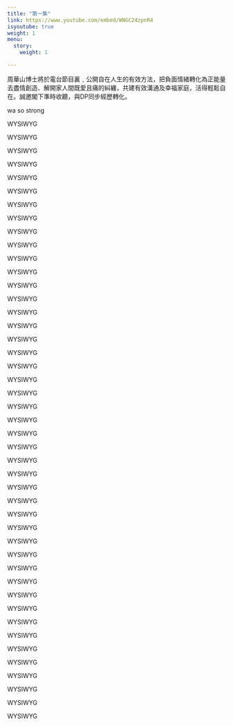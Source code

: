 ```yaml
---
title: "第一集"
link: https://www.youtube.com/embed/WNGC24zpnR4
isyoutube: true
weight: 1
menu:
  story:
    weight: 1

---
```

周華山博士將於電台節目裏﹐公開自在人生的有效方法，把負面情緒轉化為正能量去盡情創造、解開家人間既愛且痛的糾纏，共建有效溝通及幸福家庭，活得輕鬆自在。誠邀閣下準時收聽，與DP同步經歷轉化。

wa so strong

WYSIWYG


WYSIWYG


WYSIWYG


WYSIWYG


WYSIWYG


WYSIWYG


WYSIWYG


WYSIWYG


WYSIWYG


WYSIWYG


WYSIWYG


WYSIWYG


WYSIWYG


WYSIWYG


WYSIWYG


WYSIWYG


WYSIWYG


WYSIWYG


WYSIWYG


WYSIWYG


WYSIWYG


WYSIWYG


WYSIWYG


WYSIWYG


WYSIWYG


WYSIWYG


WYSIWYG


WYSIWYG


WYSIWYG


WYSIWYG


WYSIWYG


WYSIWYG


WYSIWYG


WYSIWYG


WYSIWYG


WYSIWYG


WYSIWYG


WYSIWYG


WYSIWYG


WYSIWYG


WYSIWYG


WYSIWYG


WYSIWYG


WYSIWYG


WYSIWYG
